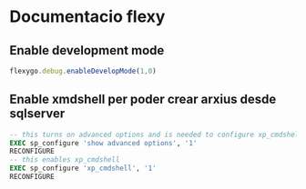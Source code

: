 # Documentacio flexy

## Enable development mode

```js
flexygo.debug.enableDevelopMode(1,0)
```

## Enable xmdshell per poder crear arxius desde sqlserver

```sql
-- this turns on advanced options and is needed to configure xp_cmdshell
EXEC sp_configure 'show advanced options', '1'
RECONFIGURE
-- this enables xp_cmdshell
EXEC sp_configure 'xp_cmdshell', '1' 
RECONFIGURE
```
